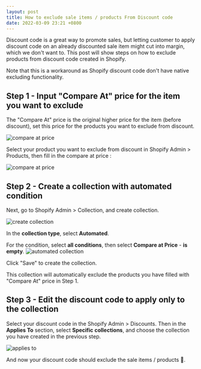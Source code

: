```yaml
---
layout: post
title: How to exclude sale items / products From Discount code
date: 2022-03-09 23:21 +0800
---
```



Discount code is a great way to promote sales, but letting customer to apply discount code on an already discounted sale item might cut into margin, which we don't want to. This post will show steps on how to exclude products from discount code created in Shopify.

Note that this is a workaround as Shopify discount code don't have native excluding functionality.


## Step 1 - Input "Compare At" price for the item you want to exclude

The "Compare At" price is the original higher price for the item (before discount), set this price for the products you want to exclude from discount.

![compare at price](https://yagisoftware.s3.amazonaws.com/13-how-to-exclude-products-from-discount-code/compare_at_price.png)

Select your product you want to exclude from discount in Shopify Admin > Products, then fill in the compare at price :

![compare at price](https://img.yagisoftware.com/13-how-to-exclude-products-from-discount-code/compare_at_price_2.png)

## Step 2 - Create a collection with automated condition

Next, go to Shopify Admin > Collection, and create collection.

![create collection](https://img.yagisoftware.com/13-how-to-exclude-products-from-discount-code/create_collection.png)

In the **collection type**, select **Automated**.   

For the condition, select **all conditions**, then select **Compare at Price** - **is empty**.
![automated collection](https://img.yagisoftware.com/13-how-to-exclude-products-from-discount-code/automated_collection.png)

Click "Save" to create the collection.

This collection will automatically exclude the products you have filled with "Compare At" price in Step 1.

## Step 3 - Edit the discount code to apply only to the collection

Select your discount code in the Shopify Admin > Discounts. Then in the **Applies To** section, select **Specific collections**, and choose the collection you have created in the previous step.

![applies to](https://img.yagisoftware.com/13-how-to-exclude-products-from-discount-code/applies.png)


And now your discount code should exclude the sale items / products 🙌.